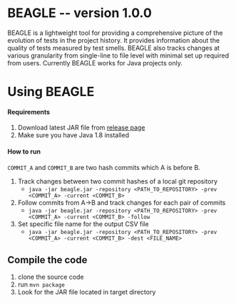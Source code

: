 BEAGLE -- version 1.0.0
================
BEAGLE is a lightweight tool for providing a comprehensive picture of the evolution of tests in the project history. 
It provides information about the quality of tests measured by test smells. BEAGLE also tracks changes at various 
granularity from single-line to file level with minimal set up required from users. Currently BEAGLE works for Java
projects only.

Using BEAGLE
===========
#### Requirements
1. Download latest JAR file from [release page](https://github.com/alipourm/testevol2/releases)
2. Make sure you have Java 1.8 installed

#### How to run
`COMMIT_A` and `COMMIT_B` are two hash commits which A is before B. 
1. Track changes between two commit hashes of a local git repository
    - `java -jar beagle.jar -repository <PATH_TO_REPOSITORY> -prev <COMMIT_A> -current <COMMIT_B>`
2. Follow commits from A->B and track changes for each pair of commits
    - `java -jar beagle.jar -repository <PATH_TO_REPOSITORY> -prev <COMMIT_A> -current <COMMIT_B> -follow`
3. Set specific file name for the output CSV file
    - `java -jar beagle.jar -repository <PATH_TO_REPOSITORY> -prev <COMMIT_A> -current <COMMIT_B> -dest <FILE_NAME>`
    

Compile the code
----------------
1. clone the source code
2. run `mvn package`
3. Look for the JAR file located in target directory 
